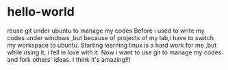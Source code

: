 # hello-world
reuse git under ubuntu to manage my codes
Before i used to write my codes under windows ,but because of projects of my lab,i have to switch my workspace to ubuntu.
Starting learning linux is a hard work for me ,but while using it, i fell in love with it.
Now i want to use git to manage my codes and fork others' ideas.
I think it's amazing!!!
